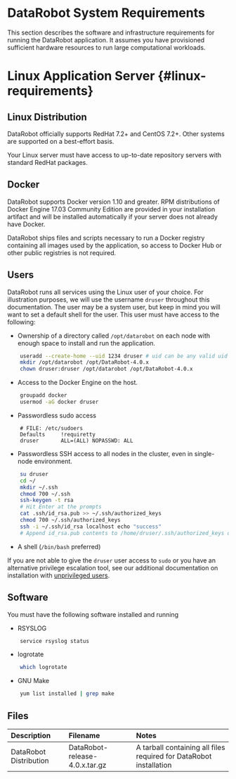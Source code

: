 # DataRobot System Requirements

This section describes the software and infrastructure requirements for running the DataRobot application.
It assumes you have provisioned sufficient hardware resources to run large computational workloads.

# Linux Application Server {#linux-requirements}

## Linux Distribution
DataRobot officially supports RedHat 7.2+ and CentOS 7.2+.
Other systems are supported on a best-effort basis.

Your Linux server must have access to up-to-date repository servers with standard RedHat packages.

## Docker
DataRobot supports Docker version 1.10 and greater.
RPM distributions of Docker Engine 17.03 Community Edition are provided in your installation artifact and will be installed automatically if your server does not already have Docker.

DataRobot ships files and scripts necessary to run a Docker registry containing all images used by the application, so access to Docker Hub or other public registries is not required.

## Users
DataRobot runs all services using the Linux user of your choice.
For illustration purposes, we will use the username `druser` throughout this documentation.
The user may be a system user, but keep in mind you will want to set a default shell for the user.
This user must have access to the following:

* Ownership of a directory called `/opt/datarobot` on each node with enough space to install and run the application.
```bash
    useradd --create-home --uid 1234 druser # uid can be any valid uid
    mkdir /opt/datarobot /opt/DataRobot-4.0.x
    chown druser:druser /opt/datarobot /opt/DataRobot-4.0.x
```
* Access to the Docker Engine on the host.
```bash
    groupadd docker
    usermod -aG docker druser
```
* Passwordless sudo access
```
    # FILE: /etc/sudoers
    Defaults     !requiretty
    druser       ALL=(ALL) NOPASSWD: ALL
```
* Passwordless SSH access to all nodes in the cluster, even in single-node environment.
```bash
    su druser
    cd ~/
    mkdir ~/.ssh
    chmod 700 ~/.ssh
    ssh-keygen -t rsa
    # Hit Enter at the prompts
    cat .ssh/id_rsa.pub >> ~/.ssh/authorized_keys
    chmod 700 ~/.ssh/authorized_keys
    ssh -i ~/.ssh/id_rsa localhost echo "success"
    # Append id_rsa.pub contents to /home/druser/.ssh/authorized_keys on other nodes and verify ssh connectivity from the install node.
```
* A shell (`/bin/bash` preferred)

If you are not able to give the `druser` user access to `sudo` or you have an
alternative privilege escalation tool, see our additional documentation on
installation with
[unprivileged users](../special-topics/admin-user.md#unprivileged-user-installation).

## Software
You must have the following software installed and running

* RSYSLOG
```bash
    service rsyslog status
```
* logrotate
```bash
    which logrotate
```
* GNU Make
```bash
    yum list installed | grep make
```

## Files

| Description | Filename | Notes |
|:------------|:---------|:------|
| DataRobot Distribution | DataRobot-release-4.0.x.tar.gz | A tarball containing all files required for DataRobot installation |
